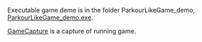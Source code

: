 Executable game deme is in the folder ParkourLikeGame_demo, [ParkourLikeGame_demo.exe](../Unity-projects/ParkourLikeGame/ParkourLikeGame_demo/ParkourLikeGame_demo.exe).

[GameCapture](../Unity-projects/ParkourLikeGame/ParkourLikeGame_demo/GameCapture.PNG) is a capture of running game.
